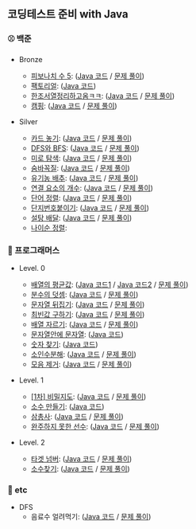 ## 코딩테스트 준비 with Java

### ⚾️ 백준
* Bronze
  - [피보나치 수 5](https://www.acmicpc.net/problem/10870): ([Java 코드](https://github.com/ParyJane/java-for-coding-test/blob/main/beakjoon/bronze/10870.java) / [문제 풀이](https://bejewled-hornet-2b8.notion.site/5-157aeb7a482e4db0b504966c10151df2))
  - [팩토리얼](https://www.acmicpc.net/problem/10872): ([Java 코드](https://github.com/ParyJane/java-for-coding-test/blob/main/beakjoon/bronze/10872.java))
  - [한조서열정리하고옴ㅋㅋ](https://www.acmicpc.net/problem/14659): ([Java 코드](https://github.com/ParyJane/java-for-coding-test/blob/main/beakjoon/bronze/14659.java) / [문제 풀이](https://bejewled-hornet-2b8.notion.site/2231801702934746a40ab15fc2c54998))
  - [캠핑](https://www.acmicpc.net/problem/4796): ([Java 코드](https://github.com/ParyJane/java-for-coding-test/blob/main/beakjoon/bronze/4796.java) / [문제 풀이](https://bejewled-hornet-2b8.notion.site/ac89e20ed9b94f95a5373d0423c0eca8))
  
* Silver
  - [카드 놓기](https://www.acmicpc.net/problem/5568): ([Java 코드](https://github.com/ParyJane/java-for-coding-test/blob/main/beakjoon/silver/5568.java) / [문제 풀이](https://bejewled-hornet-2b8.notion.site/5568-4578dfe3ddd34a29b482f87a4177f797))
  - [DFS와 BFS](https://www.acmicpc.net/problem/1260): ([Java 코드](https://github.com/ParyJane/java-for-coding-test/blob/main/beakjoon/silver/1260.java) / [문제 풀이](https://bejewled-hornet-2b8.notion.site/DFS-BFS-76bfaa8524de41798e3a4f69e1c3db16))
  - [미로 탐색](https://www.acmicpc.net/problem/2178): ([Java 코드](https://github.com/ParyJane/java-for-coding-test/blob/main/beakjoon/silver/2178.java) / [문제 풀이](https://bejewled-hornet-2b8.notion.site/d32762c653e345db86c379c99e85975a))
  - [숨바꼭질](https://www.acmicpc.net/problem/1697): ([Java 코드](https://github.com/ParyJane/java-for-coding-test/blob/main/beakjoon/silver/1697.java) / [문제 풀이](https://bejewled-hornet-2b8.notion.site/abf1a3e0c69244f38104c1d296d8b690))
  - [유기농 배추](https://www.acmicpc.net/problem/1012): ([Java 코드](https://github.com/ParyJane/java-for-coding-test/blob/main/beakjoon/silver/1012.java) / [문제 풀이](https://bejewled-hornet-2b8.notion.site/babb31d6092949ebb05047ce40334ec5))
  - [연결 요소의 개수](https://www.acmicpc.net/problem/11724): ([Java 코드](https://github.com/ParyJane/java-for-coding-test/blob/main/beakjoon/silver/11724.java) / [문제 풀이](https://bejewled-hornet-2b8.notion.site/145affb42cf442efb6e3e22df4a3cd40))
  - [단어 정렬](https://www.acmicpc.net/problem/1181): ([Java 코드](https://github.com/ParyJane/java-for-coding-test/blob/main/beakjoon/silver/1181.java) / [문제 풀이](https://bejewled-hornet-2b8.notion.site/1ad69171e9544bda9e6200b00fb02f1d))
  - [단지번호붙이기](https://www.acmicpc.net/problem/2667): ([Java 코드](https://github.com/ParyJane/java-for-coding-test/blob/main/beakjoon/silver/2667.java) / [문제 풀이](https://bejewled-hornet-2b8.notion.site/ba25299ab8b44f8da7585dbaff88f5dd))
  - [설탕 배달](https://www.acmicpc.net/problem/2839): ([Java 코드](https://github.com/ParyJane/java-for-coding-test/blob/main/beakjoon/silver/2839.java) / [문제 풀이](https://bejewled-hornet-2b8.notion.site/15ae6c8edfa7476bbca2ef99675201b9))
  - [나이순 정렬](https://www.acmicpc.net/problem/10814):



### 🏀 프로그래머스
* Level. 0
  - [배열의 평균값](https://school.programmers.co.kr/learn/courses/30/lessons/120817): ([Java 코드1](https://github.com/ParyJane/java-for-coding-test/blob/main/programmers/0/AverageValueOfArray1.java) / [Java 코드2](https://github.com/ParyJane/java-for-coding-test/blob/main/programmers/0/AverageValueOfArray2.java) / [문제 풀이](https://bejewled-hornet-2b8.notion.site/f7236ed2f2284e349ceaebde3a94743e))
  - [분수의 덧셈](https://school.programmers.co.kr/learn/courses/30/lessons/120808): ([Java 코드](https://github.com/ParyJane/java-for-coding-test/blob/main/programmers/0/TheSumOfFractions.java) / [문제 풀이](https://bejewled-hornet-2b8.notion.site/8300135acf734fd5b65e997bcb642ac4))
  - [문자열 뒤집기](https://school.programmers.co.kr/learn/courses/30/lessons/120822): ([Java 코드](https://github.com/ParyJane/java-for-coding-test/blob/main/programmers/0/arrayReverse.java) / [문제 풀이](https://bejewled-hornet-2b8.notion.site/a11363e540e241e69e20f11bc15b4709))
  - [최빈값 구하기](https://school.programmers.co.kr/learn/courses/30/lessons/120812): ([Java 코드](https://github.com/ParyJane/java-for-coding-test/blob/main/programmers/0/120812.java) / [문제 풀이](https://bejewled-hornet-2b8.notion.site/60dd9c0e5753451bbd0d18b4fa682ced))
  - [배열 자르기](https://school.programmers.co.kr/learn/courses/30/lessons/120833): ([Java 코드](https://github.com/ParyJane/java-for-coding-test/blob/main/programmers/0/120833.java) / [문제 풀이](https://bejewled-hornet-2b8.notion.site/4d5b684e82cc4c82af11a1e3606001f2))
  - [문자열안에 문자열](https://school.programmers.co.kr/learn/courses/30/lessons/120908): ([Java 코드](https://github.com/ParyJane/java-for-coding-test/blob/main/programmers/0/120908.java))
  - [숫자 찾기](https://school.programmers.co.kr/learn/courses/30/lessons/120904?language=java): ([Java 코드](https://github.com/ParyJane/java-for-coding-test/blob/main/programmers/0/120904.java))
  - [소인수분해](https://school.programmers.co.kr/learn/courses/30/lessons/120852): ([Java 코드](https://github.com/ParyJane/java-for-coding-test/blob/main/programmers/0/120852.java) / [문제 풀이](https://bejewled-hornet-2b8.notion.site/f01039e519d94e879e88d4f1798d66fa))
  - [모음 제거](https://school.programmers.co.kr/learn/courses/30/lessons/120849): ([Java 코드](https://github.com/ParyJane/java-for-coding-test/blob/main/programmers/0/120849.java) / [문제 풀이](https://bejewled-hornet-2b8.notion.site/c430d356ed0a4a6ca62da4286fed43df))
  
* Level. 1
  - [[1차] 비밀지도](https://school.programmers.co.kr/learn/courses/30/lessons/17681): ([Java 코드](https://github.com/ParyJane/java-for-coding-test/blob/main/programmers/1/1.java) / [문제 풀이](https://bejewled-hornet-2b8.notion.site/1-461e425d06394e5d9e2403aa164e83a8))
  - [소수 만들기](https://school.programmers.co.kr/learn/courses/30/lessons/12977): ([Java 코드](https://github.com/ParyJane/java-for-coding-test/blob/main/programmers/1/2.java))
  - [삼총사](https://school.programmers.co.kr/learn/courses/30/lessons/131705?language=java): ([Java 코드](https://github.com/ParyJane/java-for-coding-test/blob/main/programmers/1/131705.java) / [문제 풀이](https://bejewled-hornet-2b8.notion.site/Combination-7f940332c2ce418a914796c2bc1ff653))
  - [완주하지 못한 선수](https://school.programmers.co.kr/learn/courses/30/lessons/42576): ([Java 코드](https://github.com/ParyJane/java-for-coding-test/blob/main/programmers/1/42576.java) / [문제 풀이](https://bejewled-hornet-2b8.notion.site/90c6987a6af04b7b8955fd5b405414fd))
  
* Level. 2
  - [타겟 넘버](https://school.programmers.co.kr/learn/courses/30/lessons/43165): ([Java 코드](https://github.com/ParyJane/java-for-coding-test/blob/main/programmers/2/TargetNumber.java) / [문제 풀이](https://bejewled-hornet-2b8.notion.site/f7da11b5793d4d828feaad7911e179a1))
  - [소수찾기](https://school.programmers.co.kr/learn/courses/30/lessons/42839): ([Java 코드](https://github.com/ParyJane/java-for-coding-test/blob/main/programmers/2/FindPrimeNumber.java) / [문제 풀이](https://bejewled-hornet-2b8.notion.site/f5c6081d79ea4fc09aadc418346243af))
  
  
### 🎱 etc
* DFS
  - 음료수 얼려먹기: ([Java 코드](https://github.com/ParyJane/java-for-coding-test/blob/main/etc/dfs/음료수얼려먹기.java) / [문제 풀이](https://bejewled-hornet-2b8.notion.site/b73f5324a6d448f0a5271bd750371c9a))


